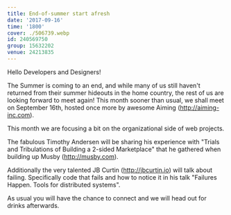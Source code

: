 ```yaml
---
title: End-of-summer start afresh
date: '2017-09-16'
time: '1800'
cover: ./506739.webp
id: 240569750
group: 15632202
venue: 24213835
---
```


Hello Developers and Designers!

The Summer is coming to an end, and while many of us still haven't returned from their summer hideouts in the home country, the rest of us are looking forward to meet again! This month sooner than usual, we shall meet on September 16th, hosted once more by awesome Aiming (http://aiming-inc.com).

This month we are focusing a bit on the organizational side of web projects.

The fabulous Timothy Andersen will be sharing his experience with "Trials and Tribulations of Building a 2-sided Marketplace" that he gathered when building up Musby (http://musby.com).

Additionally the very talented JB Curtin (http://jbcurtin.io) will talk about failing. Specifically code that fails and how to notice it in his talk "Failures Happen. Tools for distributed systems".

As usual you will have the chance to connect and we will head out for drinks afterwards.
